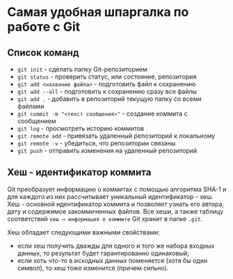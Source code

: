# Самая удобная шпаргалка по работе с Git
## Список команд
- `git init` - сделать папку Git-репозиторием
- `git status` - проверить статус, или состояние, репозитория
- `git add <название файла>` - подготовить файл к сохранению
- `git add --all` - подготовить к сохранению сразу все файлы
- `git add .` - добавить в репозиторий текущую папку со всеми файлами
- `git commit -m "<текст сообщения>"` - создание коммита с сообщением
- `git log` - просмотреть историю коммитов
- `git remote add` - привязать удаленный репозиторий к локальному
- `git remote -v` - убедиться, что репозитории связаны
- `git push` - отправить изменения на удаленный репозиторий

## Хеш - идентификатор коммита
Git преобразует информацию о коммитах с помощью алгоритма SHA-1 и для каждого из них рассчитывает уникальный идентификатор - хеш.
Хеш - основной идентификатор коммита и позволяет узнать его автора, дату и содержимое закоммиченных файлов.
Все хеши, а также таблицу соответствий `хеш → информация о коммите` Git хранит в папке `.git`.

Хеш обладает следующими важными свойствами:
- если хеш получить дважды для одного и того же набора входных данных, то результат будет гарантированно одинаковый;
- если хоть что-то в исходных данных поменяется (хотя бы один символ), то хеш тоже изменится (причем сильно).

